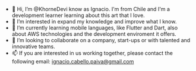 - 👋 Hi, I’m @KhorneDevi know as Ignacio. I'm from Chile and I'm a development learner learning about this art that I love.
- 👀 I’m interested in expand my knowledge and improve what I know.
- 🌱 I’m currently learning mobile languages, like Flutter and Dart, also about AWS technologies and the development enviroment it offers.
- 💞️ I’m looking to collaborate on a company, start-ups or with talented and innovative teams.
- 📫 If you are interested in us working together, please contact the following email: ignacio.cabello.paiva@gmail.com

<!---
KhorneDev/KhorneDev is a ✨ special ✨ repository because its `README.md` (this file) appears on your GitHub profile.
You can click the Preview link to take a look at your changes.
--->
